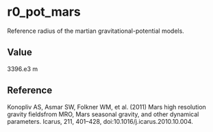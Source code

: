 # r0_pot_mars

Reference radius of the martian gravitational-potential models.

## Value

3396.e3 m

## Reference

Konopliv AS, Asmar SW, Folkner WM, et al. (2011) Mars high resolution gravity fieldsfrom MRO, Mars seasonal gravity, and other dynamical parameters. Icarus, 211, 401–428, doi:10.1016/j.icarus.2010.10.004.
